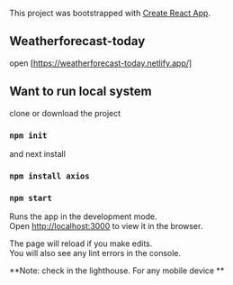 This project was bootstrapped with [Create React App](https://github.com/facebook/create-react-app).

## Weatherforecast-today

open [https://weatherforecast-today.netlify.app/]

## Want to run local system
clone or download the project 

### `npm init`

and next install

### `npm install axios`

### `npm start`

Runs the app in the development mode.<br />
Open [http://localhost:3000](http://localhost:3000) to view it in the browser.

The page will reload if you make edits.<br />
You will also see any lint errors in the console.

**Note: check in the lighthouse. For any mobile device **



